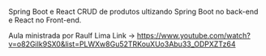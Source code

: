 Spring Boot e React
CRUD de produtos ultizando Spring Boot no back-end e React no Front-end.

Aula ministrada por Raulf Lima Link -> https://www.youtube.com/watch?v=o82GiIk9SX0&list=PLWXw8Gu52TRKouXUo3Abu33_ODPXZTz64
